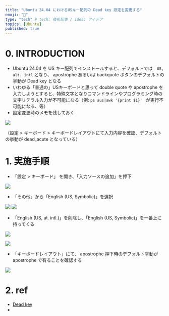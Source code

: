 ```yaml
---
title: "Ubuntu 24.04 におけるUSキー配列の Dead key 設定を変更する"
emoji: "💾"
type: "tech" # tech: 技術記事 / idea: アイデア
topics: [Ubuntu]
published: true
---
```


# 0. INTRODUCTION

- Ubuntu 24.04 を US キー配列でインストールすると、デフォルトでは　`US, alt. intl` となり、 apostrophe あるいは backquote ボタンのデフォルトの挙動が Dead key となる
- いわゆる「普通の」USキーボードと思って double quote や apostrophe を入力しようとすると、特殊文字となりコマンドラインやプログラミング時の文字リテラル入力が不可能になる（例: `ps aus|awk '{print $1}' ` が実行不可能になる、等）
- 設定変更時のメモを残しておく

![](/images/a1c14df9f63d98/Screenshot%20from%202024-08-08%2008-08-42.png)

（設定 > キーボード > キーボードレイアウトにて入力内容を確認、デフォルトの挙動が dead_acute となっている）

# 1. 実施手順

- 「設定 > キーボード」 を開き、「入力ソースの追加」を押下

![](/images/a1c14df9f63d98/Screenshot%20from%202024-08-08%2007-22-17.png)


- 「その他」から「English (US, Symbolic)」を選択

![](/images/a1c14df9f63d98/Screenshot%20from%202024-08-08%2007-22-25.png)
![](/images/a1c14df9f63d98/Screenshot%20from%202024-08-08%2007-22-45.png)

- 「English (US, at. intl.)」を削除し、「English (US, Symbolic)」を一番上に持ってくる

![](/images/a1c14df9f63d98/Screenshot%20from%202024-08-08%2008-09-19.png)

![](/images/a1c14df9f63d98/Screenshot%20from%202024-08-08%2007-23-31.png)

- 「キーボードレイアウト」にて、 apostrophe 押下時のデフォルト挙動が apostrophe で有ることを確認する

![](/images/a1c14df9f63d98/Screenshot%20from%202024-08-08%2007-25-19.png)

# 2. ref

- [Dead key](https://ja.wikipedia.org/wiki/%E3%83%87%E3%83%83%E3%83%89%E3%82%AD%E3%83%BC)
- []()

